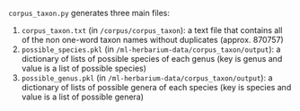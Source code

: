 `corpus_taxon.py` generates three main files:
1. `corpus_taxon.txt` (in `/corpus/corpus_taxon`): a text file that contains all of the non one-word taxon names without duplicates (approx. 870757)
2. `possible_species.pkl` (in `/ml-herbarium-data/corpus_taxon/output`): a dictionary of lists of possible species of each genus (key is genus and value is a list of possible species)
3. `possible_genus.pkl` (in `/ml-herbarium-data/corpus_taxon/output`): a dictionary of lists of possible genera of each species (key is species and value is a list of possible genera)

